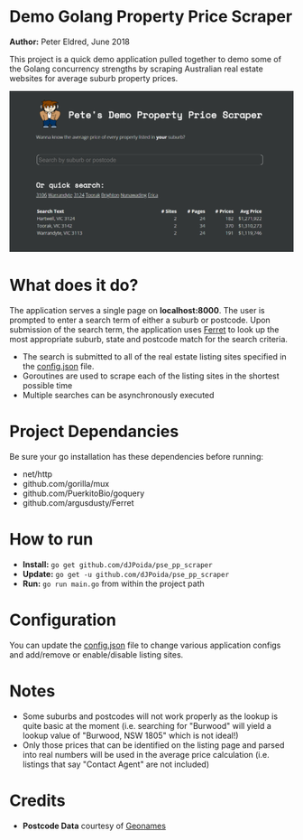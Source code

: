 # Demo Golang Property Price Scraper
**Author:** Peter Eldred, June 2018

This project is a quick demo application pulled together to demo some of the Golang concurrency strengths by scraping Australian real estate websites for average suburb property prices.

![Screenshot](examples/screenshot_1.png)

# What does it do?
The application serves a single page on **localhost:8000**. The user is prompted to enter a search term of either a suburb or postcode. Upon submission of the search term, the application uses [Ferret](github.com/argusdusty/Ferret) to look up the most appropriate suburb, state and postcode match for the search criteria.

* The search is submitted to all of the real estate listing sites specified in the [config.json](config.json) file.
* Goroutines are used to scrape each of the listing sites in the shortest possible time
* Multiple searches can be asynchronously executed

# Project Dependancies
Be sure your go installation has these dependencies  before running:
* net/http
* github.com/gorilla/mux
* github.com/PuerkitoBio/goquery
* github.com/argusdusty/Ferret

# How to run
* **Install:** `go get github.com/dJPoida/pse_pp_scraper`
* **Update:** `go get -u github.com/dJPoida/pse_pp_scraper`
* **Run:** `go run main.go` from within the project path

# Configuration
You can update the [config.json](config.json) file to change various application configs and add/remove or enable/disable listing sites.

# Notes
* Some suburbs and postcodes will not work properly as the lookup is quite basic at the moment (i.e. searching for "Burwood" will yield a lookup value of "Burwood, NSW 1805" which is not ideal!)
* Only those prices that can be identified on the listing page and parsed into real numbers will be used in the average price calculation (i.e. listings that say "Contact Agent" are not included)

# Credits
* **Postcode Data** courtesy of [Geonames](http://www.geonames.org/)
